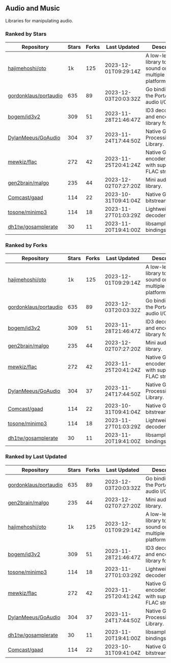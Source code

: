 ## Audio and Music

Libraries for manipulating audio.

### Ranked by Stars

| Repository | Stars | Forks | Last Updated | Description | 
|------------|-------|-------|--------------|-------------|
| [hajimehoshi/oto](https://github.com/hajimehoshi/oto) | 1k | 125 | 2023-12-01T09:29:14Z |  A low-level library to play sound on multiple platforms. |
| [gordonklaus/portaudio](https://github.com/gordonklaus/portaudio) | 635 | 89 | 2023-12-03T20:03:32Z |  Go bindings for the PortAudio audio I/O library. |
| [bogem/id3v2](https://github.com/bogem/id3v2) | 309 | 51 | 2023-11-28T21:46:47Z |  ID3 decoding and encoding library for Go. |
| [DylanMeeus/GoAudio](https://github.com/DylanMeeus/GoAudio) | 304 | 37 | 2023-11-24T17:44:50Z |  Native Go Audio Processing Library. |
| [mewkiz/flac](https://github.com/mewkiz/flac) | 272 | 42 | 2023-11-25T20:41:24Z |  Native Go FLAC encoder/decoder with support for FLAC streams. |
| [gen2brain/malgo](https://github.com/gen2brain/malgo) | 235 | 44 | 2023-12-02T07:27:20Z |  Mini audio library. |
| [Comcast/gaad](https://github.com/Comcast/gaad) | 114 | 22 | 2023-10-31T09:41:04Z |  Native Go AAC bitstream parser. |
| [tosone/minimp3](https://github.com/tosone/minimp3) | 114 | 18 | 2023-11-27T01:03:29Z |  Lightweight MP3 decoder library. |
| [dh1tw/gosamplerate](https://github.com/dh1tw/gosamplerate) | 30 | 11 | 2023-11-20T19:41:00Z |  libsamplerate bindings for go. |

### Ranked by Forks

| Repository | Stars | Forks | Last Updated | Description | 
|------------|-------|-------|--------------|-------------|
| [hajimehoshi/oto](https://github.com/hajimehoshi/oto) | 1k | 125 | 2023-12-01T09:29:14Z |  A low-level library to play sound on multiple platforms. |
| [gordonklaus/portaudio](https://github.com/gordonklaus/portaudio) | 635 | 89 | 2023-12-03T20:03:32Z |  Go bindings for the PortAudio audio I/O library. |
| [bogem/id3v2](https://github.com/bogem/id3v2) | 309 | 51 | 2023-11-28T21:46:47Z |  ID3 decoding and encoding library for Go. |
| [gen2brain/malgo](https://github.com/gen2brain/malgo) | 235 | 44 | 2023-12-02T07:27:20Z |  Mini audio library. |
| [mewkiz/flac](https://github.com/mewkiz/flac) | 272 | 42 | 2023-11-25T20:41:24Z |  Native Go FLAC encoder/decoder with support for FLAC streams. |
| [DylanMeeus/GoAudio](https://github.com/DylanMeeus/GoAudio) | 304 | 37 | 2023-11-24T17:44:50Z |  Native Go Audio Processing Library. |
| [Comcast/gaad](https://github.com/Comcast/gaad) | 114 | 22 | 2023-10-31T09:41:04Z |  Native Go AAC bitstream parser. |
| [tosone/minimp3](https://github.com/tosone/minimp3) | 114 | 18 | 2023-11-27T01:03:29Z |  Lightweight MP3 decoder library. |
| [dh1tw/gosamplerate](https://github.com/dh1tw/gosamplerate) | 30 | 11 | 2023-11-20T19:41:00Z |  libsamplerate bindings for go. |

### Ranked by Last Updated

| Repository | Stars | Forks | Last Updated | Description | 
|------------|-------|-------|--------------|-------------|
| [gordonklaus/portaudio](https://github.com/gordonklaus/portaudio) | 635 | 89 | 2023-12-03T20:03:32Z |  Go bindings for the PortAudio audio I/O library. |
| [gen2brain/malgo](https://github.com/gen2brain/malgo) | 235 | 44 | 2023-12-02T07:27:20Z |  Mini audio library. |
| [hajimehoshi/oto](https://github.com/hajimehoshi/oto) | 1k | 125 | 2023-12-01T09:29:14Z |  A low-level library to play sound on multiple platforms. |
| [bogem/id3v2](https://github.com/bogem/id3v2) | 309 | 51 | 2023-11-28T21:46:47Z |  ID3 decoding and encoding library for Go. |
| [tosone/minimp3](https://github.com/tosone/minimp3) | 114 | 18 | 2023-11-27T01:03:29Z |  Lightweight MP3 decoder library. |
| [mewkiz/flac](https://github.com/mewkiz/flac) | 272 | 42 | 2023-11-25T20:41:24Z |  Native Go FLAC encoder/decoder with support for FLAC streams. |
| [DylanMeeus/GoAudio](https://github.com/DylanMeeus/GoAudio) | 304 | 37 | 2023-11-24T17:44:50Z |  Native Go Audio Processing Library. |
| [dh1tw/gosamplerate](https://github.com/dh1tw/gosamplerate) | 30 | 11 | 2023-11-20T19:41:00Z |  libsamplerate bindings for go. |
| [Comcast/gaad](https://github.com/Comcast/gaad) | 114 | 22 | 2023-10-31T09:41:04Z |  Native Go AAC bitstream parser. |

